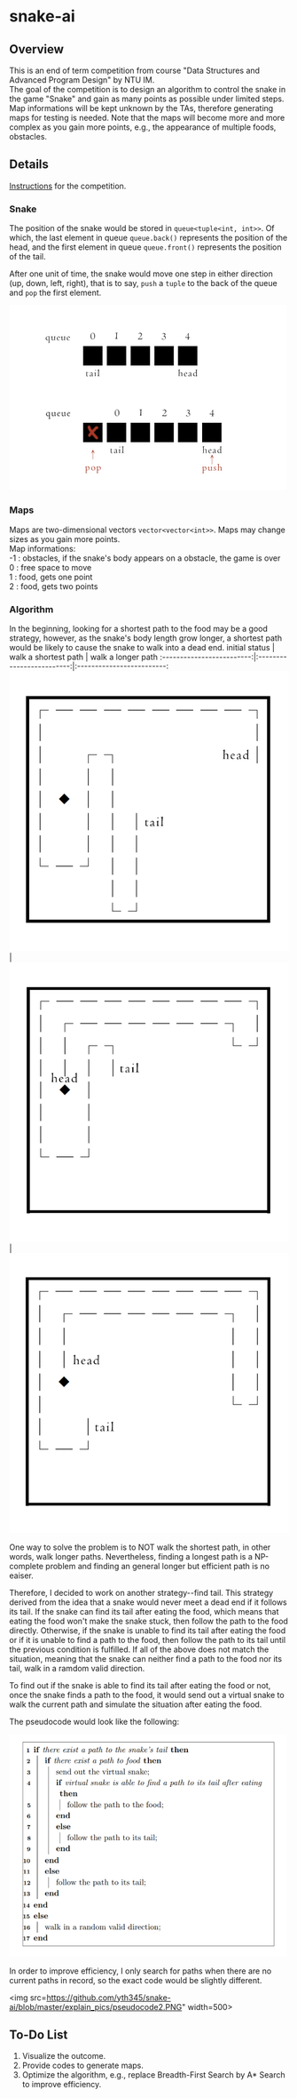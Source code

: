 # snake-ai

## Overview
This is an end of term competition from course "Data Structures and Advanced Program Design" by NTU IM.  
The goal of the competition is to design an algorithm to control the snake in the game "Snake" and gain as many points as possible under limited steps. Map informations will be kept unknown by the TAs, therefore generating maps for testing is needed. Note that the maps will become more and more complex as you gain more points, e.g., the appearance of multiple foods, obstacles.

## Details
[Instructions](https://drive.google.com/file/d/16Chh00WymK9k5Ir9oLUZnB1sxjIpFqHT/view?usp=sharing) for the competition.

### Snake
The position of the snake would be stored in `queue<tuple<int, int>>`. Of which, the last element in queue `queue.back()` represents the position of the head, and the first element in queue `queue.front()` represents the position of the tail.

After one unit of time, the snake would move one step in either direction (up, down, left, right), that is to say, `push` a `tuple` to the back of the queue and `pop` the first element.

<img src="https://github.com/yth345/snake-ai/blob/master/explain_pics/snake.jpg" width=500>

### Maps
Maps are two-dimensional vectors `vector<vector<int>>`. Maps may change sizes as you gain more points.  
Map informations:  
-1 : obstacles, if the snake's body appears on a obstacle, the game is over  
 0 : free space to move  
 1 : food, gets one point  
 2 : food, gets two points  

### Algorithm
In the beginning, looking for a shortest path to the food may be a good strategy, however, as the snake's body length grow longer, a shortest path would be likely to cause the snake to walk into a dead end.
initial status             | walk a shortest path      | walk a longer path
:-------------------------:|:-------------------------:|:-------------------------:
![](https://github.com/yth345/snake-ai/blob/master/explain_pics/path0.jpg) | ![](https://github.com/yth345/snake-ai/blob/master/explain_pics/path1.jpg) | ![](https://github.com/yth345/snake-ai/blob/master/explain_pics/path2.jpg)

One way to solve the problem is to NOT walk the shortest path, in other words, walk longer paths. Nevertheless, finding a longest path is a NP-complete problem and finding an general longer but efficient path is no eaiser.

Therefore, I decided to work on another strategy--find tail. This strategy derived from the idea that a snake would never meet a dead end if it follows its tail. If the snake can find its tail after eating the food, which means that eating the food won't make the snake stuck, then follow the path to the food directly. Otherwise, if the snake is unable to find its tail after eating the food or if it is unable to find a path to the food, then follow the path to its tail until the previous condition is fulfilled. If all of the above does not match the situation, meaning that the snake can neither find a path to the food nor its tail, walk in a ramdom valid direction.

To find out if the snake is able to find its tail after eating the food or not, once the snake finds a path to the food, it would send out a virtual snake to walk the current path and simulate the situation after eating the food.

The pseudocode would look like the following:

<img src="https://github.com/yth345/snake-ai/blob/master/explain_pics/pseudocode%20for%20snake.PNG" width=500>

In order to improve efficiency, I only search for paths when there are no current paths in record, so the exact code would be slightly different.

<img src=https://github.com/yth345/snake-ai/blob/master/explain_pics/pseudocode2.PNG" width=500>

## To-Do List
1. Visualize the outcome.
2. Provide codes to generate maps.
3. Optimize the algorithm, e.g., replace Breadth-First Search by A* Search to improve efficiency.
